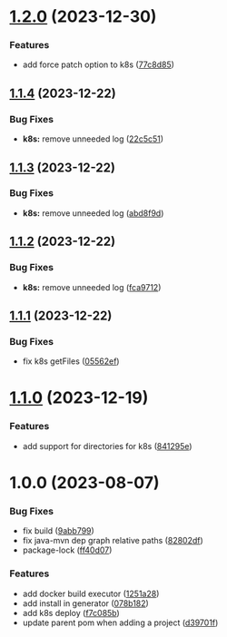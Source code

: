 # [1.2.0](https://github.com/dubemarcantoine/nx-dev-tools/compare/k8s/v1.1.4...k8s/v1.2.0) (2023-12-30)


### Features

* add force patch option to k8s ([77c8d85](https://github.com/dubemarcantoine/nx-dev-tools/commit/77c8d8561432a83e9ea8e48b068028a4ad0ea451))

## [1.1.4](https://github.com/dubemarcantoine/nx-dev-tools/compare/k8s/v1.1.3...k8s/v1.1.4) (2023-12-22)


### Bug Fixes

* **k8s:** remove unneeded log ([22c5c51](https://github.com/dubemarcantoine/nx-dev-tools/commit/22c5c51e00b25f11b20790c33069108067db79a7))

## [1.1.3](https://github.com/dubemarcantoine/nx-dev-tools/compare/k8s/v1.1.2...k8s/v1.1.3) (2023-12-22)


### Bug Fixes

* **k8s:** remove unneeded log ([abd8f9d](https://github.com/dubemarcantoine/nx-dev-tools/commit/abd8f9d9d82b1834dc1ec56be185a511cab68b4a))

## [1.1.2](https://github.com/dubemarcantoine/nx-dev-tools/compare/k8s/v1.1.1...k8s/v1.1.2) (2023-12-22)


### Bug Fixes

* **k8s:** remove unneeded log ([fca9712](https://github.com/dubemarcantoine/nx-dev-tools/commit/fca97125035a77e5b7b218e70ea07f12580dcada))

## [1.1.1](https://github.com/dubemarcantoine/nx-dev-tools/compare/k8s/v1.1.0...k8s/v1.1.1) (2023-12-22)


### Bug Fixes

* fix k8s getFiles ([05562ef](https://github.com/dubemarcantoine/nx-dev-tools/commit/05562ef0fe21cfca13212f757c4dcccd2f305f8f))

# [1.1.0](https://github.com/dubemarcantoine/nx-dev-tools/compare/k8s/v1.0.0...k8s/v1.1.0) (2023-12-19)


### Features

* add support for directories for k8s ([841295e](https://github.com/dubemarcantoine/nx-dev-tools/commit/841295e10f8b8b1aa5f4242d3642f9ede116ff95))

# 1.0.0 (2023-08-07)


### Bug Fixes

* fix build ([9abb799](https://github.com/dubemarcantoine/nx-dev-tools/commit/9abb7993147750c0f14514eae21bcd51f86e97d5))
* fix java-mvn dep graph relative paths ([82802df](https://github.com/dubemarcantoine/nx-dev-tools/commit/82802dfea9ec4c2e910c42a1dcabdf4ebf111c7f))
* package-lock ([ff40d07](https://github.com/dubemarcantoine/nx-dev-tools/commit/ff40d07ce36ebe523662b9ff4775d36a275ddde0))


### Features

* add docker build executor ([1251a28](https://github.com/dubemarcantoine/nx-dev-tools/commit/1251a28925fa3435ac1d75da7fe323c370296f02))
* add install in generator ([078b182](https://github.com/dubemarcantoine/nx-dev-tools/commit/078b182d64500c9bf9ef6f927223ab55d00838c7))
* add k8s deploy ([f7c085b](https://github.com/dubemarcantoine/nx-dev-tools/commit/f7c085b2b2c5793ee0a12c608311e2c96447a7b4))
* update parent pom when adding a project ([d39701f](https://github.com/dubemarcantoine/nx-dev-tools/commit/d39701f3a1252c64f0b78c10da2023a179fe1592))
